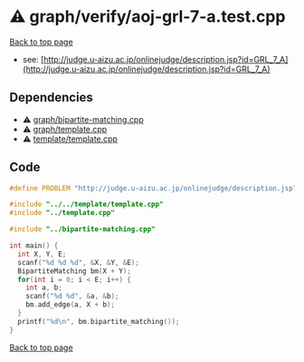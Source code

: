 <!-- mathjax config similar to math.stackexchange -->
<script type="text/javascript" async
  src="https://cdnjs.cloudflare.com/ajax/libs/mathjax/2.7.5/MathJax.js?config=TeX-MML-AM_CHTML">
</script>
<script type="text/x-mathjax-config">
  MathJax.Hub.Config({
    TeX: { equationNumbers: { autoNumber: "AMS" }},
    tex2jax: {
      inlineMath: [ ['$','$'] ],
      processEscapes: true
    },
    "HTML-CSS": { matchFontHeight: false },
    displayAlign: "left",
    displayIndent: "2em"
  });
</script>

<script type="text/javascript" src="https://cdnjs.cloudflare.com/ajax/libs/jquery/3.4.1/jquery.min.js"></script>
<script src="https://cdn.jsdelivr.net/npm/jquery-balloon-js@1.1.2/jquery.balloon.min.js" integrity="sha256-ZEYs9VrgAeNuPvs15E39OsyOJaIkXEEt10fzxJ20+2I=" crossorigin="anonymous"></script>
<script type="text/javascript" src="../../../assets/js/copy-button.js"></script>
<link rel="stylesheet" href="../../../assets/css/copy-button.css" />


# :warning: graph/verify/aoj-grl-7-a.test.cpp


[Back to top page](../../../index.html)

* see: [http://judge.u-aizu.ac.jp/onlinejudge/description.jsp?id=GRL_7_A](http://judge.u-aizu.ac.jp/onlinejudge/description.jsp?id=GRL_7_A)


## Dependencies
* :warning: [graph/bipartite-matching.cpp](../../../library/graph/bipartite-matching.cpp.html)
* :warning: [graph/template.cpp](../../../library/graph/template.cpp.html)
* :warning: [template/template.cpp](../../../library/template/template.cpp.html)


## Code
```cpp
#define PROBLEM "http://judge.u-aizu.ac.jp/onlinejudge/description.jsp?id=GRL_7_A"

#include "../../template/template.cpp"
#include "../template.cpp"

#include "../bipartite-matching.cpp"

int main() {
  int X, Y, E;
  scanf("%d %d %d", &X, &Y, &E);
  BipartiteMatching bm(X + Y);
  for(int i = 0; i < E; i++) {
    int a, b;
    scanf("%d %d", &a, &b);
    bm.add_edge(a, X + b);
  }
  printf("%d\n", bm.bipartite_matching());
}

```

[Back to top page](../../../index.html)

